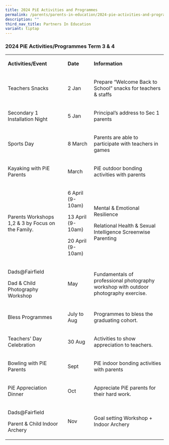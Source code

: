```yaml
---
title: 2024 PiE Activities and Programmes
permalink: /parents/parents-in-education/2024-pie-activities-and-programmes/
description: ""
third_nav_title: Partners In Education
variant: tiptap
---
```

<h3>2024 PiE&nbsp;Activities/Programmes Term 3 &amp; 4</h3>
<p></p>
<table>
<tbody>
<tr>
<td rowspan="1" colspan="1">
<p><strong>Activities/Event</strong>
</p>
</td>
<td rowspan="1" colspan="1">
<p><strong>Date</strong>
</p>
</td>
<td rowspan="1" colspan="1">
<p><strong>Information</strong>
</p>
</td>
</tr>
<tr>
<td rowspan="1" colspan="1">
<p>Teachers Snacks</p>
</td>
<td rowspan="1" colspan="1">
<p>2 Jan</p>
</td>
<td rowspan="1" colspan="1">
<p>Prepare “Welcome Back to School” snacks for teachers &amp; staffs</p>
</td>
</tr>
<tr>
<td rowspan="1" colspan="1">
<p>Secondary 1 Installation Night</p>
</td>
<td rowspan="1" colspan="1">
<p>5 Jan</p>
</td>
<td rowspan="1" colspan="1">
<p>Principal’s address to Sec 1 parents</p>
</td>
</tr>
<tr>
<td rowspan="1" colspan="1">
<p>Sports Day</p>
</td>
<td rowspan="1" colspan="1">
<p>8 March</p>
</td>
<td rowspan="1" colspan="1">
<p>Parents are able to participate with teachers in games</p>
</td>
</tr>
<tr>
<td rowspan="1" colspan="1">
<p>Kayaking with PiE Parents</p>
</td>
<td rowspan="1" colspan="1">
<p>March</p>
</td>
<td rowspan="1" colspan="1">
<p>PiE outdoor bonding activities with parents</p>
</td>
</tr>
<tr>
<td rowspan="1" colspan="1">
<p>Parents Workshops 1,2 &amp; 3 by Focus on the Family.</p>
</td>
<td rowspan="1" colspan="1">
<p>6 April (9-10am)</p>
<p>13 April (9-10am)</p>
<p>20 April (9-10am)</p>
</td>
<td rowspan="1" colspan="1">
<p>Mental &amp; Emotional Resilience</p>
<p>Relational Health &amp; Sexual Intelligence Screenwise Parenting</p>
</td>
</tr>
<tr>
<td rowspan="1" colspan="1">
<p>Dads@Fairfield</p>
<p>Dad &amp; Child Photography Workshop</p>
</td>
<td rowspan="1" colspan="1">
<p>May</p>
</td>
<td rowspan="1" colspan="1">
<p>Fundamentals of professional photography workshop with outdoor photography
exercise.</p>
</td>
</tr>
<tr>
<td rowspan="1" colspan="1">
<p>Bless Programmes</p>
</td>
<td rowspan="1" colspan="1">
<p>July to Aug</p>
</td>
<td rowspan="1" colspan="1">
<p>Programmes to bless the graduating cohort.</p>
</td>
</tr>
<tr>
<td rowspan="1" colspan="1">
<p>Teachers' Day Celebration</p>
</td>
<td rowspan="1" colspan="1">
<p>30 Aug</p>
</td>
<td rowspan="1" colspan="1">
<p>Activities to show appreciation to teachers.</p>
</td>
</tr>
<tr>
<td rowspan="1" colspan="1">
<p>Bowling with PiE Parents</p>
</td>
<td rowspan="1" colspan="1">
<p>Sept</p>
</td>
<td rowspan="1" colspan="1">
<p>PiE indoor bonding activities with parents</p>
</td>
</tr>
<tr>
<td rowspan="1" colspan="1">
<p>PiE Appreciation Dinner</p>
</td>
<td rowspan="1" colspan="1">
<p>Oct</p>
</td>
<td rowspan="1" colspan="1">
<p>Appreciate PiE parents for their hard work.</p>
</td>
</tr>
<tr>
<td rowspan="1" colspan="1">
<p>Dads@Fairfield</p>
<p>Parent &amp; Child Indoor Archery</p>
</td>
<td rowspan="1" colspan="1">
<p>Nov</p>
</td>
<td rowspan="1" colspan="1">
<p>Goal setting Workshop + Indoor Archery</p>
</td>
</tr>
</tbody>
</table>
<p></p>
<p>
<br>
</p>
<p></p>